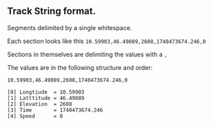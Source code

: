 
## Track String format.

Segments delimited by a single whitespace. 

Each section looks like this `10.59903,46.49089,2608,1740473674.246,0`

Sections in themselves are delimiting the values with a `,`

The values are in the following structure and order:

```ascii
10.59903,46.49089,2608,1740473674.246,0

[0] Longtiude  = 10.59903
[1] Latttitude = 46.49089
[2] Elevation  = 2608
[3] Time       = 1740473674.246
[4] Speed      = 0
```